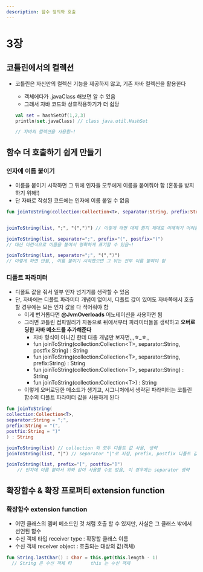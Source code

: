 ```yaml
---
description: 함수 정의와 호출
---
```


# 3장

## 코틀린에서의 컬렉션

* 코틀린은 자신만의 컬렉션 기능을 제공하지 않고, 기존 자바 컬렉션을 활용한다

  * 객체에다가 .javaClass 해보면 알 수 있음
  * 그래서 자바 코드와 상호작용하기가 더 쉽당

  ```kotlin
  val set = hashSetOf(1,2,3)
  println(set.javaClass) // class java.util.HashSet

  // 자바의 컬렉션을 사용함~!
  ```

## 함수 더 호출하기 쉽게 만들기

### 인자에 이름 붙이기

* 이름을 붙이기 시작하면 그 뒤에 인자들 모두에게 이름을 붙여줘야 함 \(혼동을 방지하기 위해!\)
* 단 자바로 작성된 코드에는 인자에 이름 붙일 수 없음

```kotlin
fun joinToString(collection:Collection<T>, separator:String, prefix:String, postfix:String) : String


joinToString(list, ";", "(",")") // 이렇게 하면 대체 뭔지 제대로 이해하기 어려움 

joinToString(list, separator=";", prefix="(", postfix=")") 
// 대신 이런식으로 이름을 붙여서 명확하게 표기할 수 있음~!

joinToString(list, separator=";", "(",")") 
// 이렇게 하면 안됨,, 이름 붙이기 시작했으면 그 뒤는 전부 이름 붙여야 함
```

### 디폴트 파라미터

* 디폴트 값을 줘서 일부 인자 넘기기를 생략할 수 있음
* 단, 자바에는 디폴트 파라미터 개념이 없어서, 디폴트 값이 있어도 자바쪽에서 호출할 경우에는 모든 인자 값을 다 적어줘야 함
  * 이게 번거롭다면 **@JvmOverloads** 어노테이션을 사용하면 됨
  * 그러면 코틀린 컴파일러가 자동으로 뒤에서부터 파라미터들을 생략하고 **오버로딩한 자바 메소드를 추가해준다**
    * 자바 형식이 아니긴 한데 대충 개념만 보자면,,,ㅎ\_ㅎ,,
    * fun joinToString\(collection:Collection&lt;T&gt;, separator:String, postfix:String\) : String
    * fun joinToString\(collection:Collection&lt;T&gt;, separator:String, prefix:String\) : String
    * fun joinToString\(collection:Collection&lt;T&gt;, separator:String\) : String
    * fun joinToString\(collection:Collection&lt;T&gt;\) : String
  * 이렇게 오버로딩한 메소드가 생기고, 시그니처에서 생략된 파라미터는 코틀린 함수의 디폴트 파라미터 값을 사용하게 된다

```kotlin
fun joinToString(
collection:Collection<T>, 
separator:String = ";", 
prefix:String = "(", 
postfix:String = ")"
) : String

joinToString(list) // collection 외 모두 디폴트 값 사용, 생략
joinToString(list, "|") // separator "|"로 지정, prefix, postfix 디폴트 값 사용, 생략

joinToString(list, prefix="[", postfix="]") 
    // 인자에 이름 붙여서 위와 같이 사용할 수도 있음, 이 경우에는 separator 생략
```



## 확장함수 & 확장 프로퍼티 extension function

### 확장함수 extension function 

* 어떤 클래스의 멤버 메소드인 것 처럼 호출 할 수 있지만, 사실은 그 클래스 밖에서 선언된 함수
* 수신 객체 타입 receiver type :  확장할 클래스 이름
* 수신 객체 receiver object : 호출되는 대상의 값\(객체\)

```kotlin
fun String.lastChar() : Char = this.get(this.length - 1)
  // String 은 수신 객체 타       this 는 수신 객체
```



